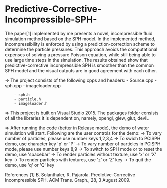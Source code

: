 # Predictive-Corrective-Incompressible-SPH-

The paper[1] implemented by me presents a novel, incompressible fluid simulation method based on the SPH model.
In the implemented method, incompressibility is enforced by using a prediction-correction scheme to determine the particle pressures. This approach avoids the computational expenses of solving a pressure Poisson equation, while still being able to use large time steps in the simulation. The results obtained show that predictive-corrective incompressible SPH is smoother than the common SPH model and the visual outputs are in good agreement with each other. 

=>	The project consists of the following cpps and headers:
		- Source.cpp
		- sph.cpp
		- imageloader.cpp

		- sph.h
		- particle.h
		- imageloader.h

=>	This project is built on Visual Studio 2015.
	The packages folder consists of all the libraries it is dependent on,
		namely, opengl, glew, glut, devIL
		
=>	After running the code (better in Release mode), the demo of water simulation will start.
	Following are the user controls for the demo:
	->	To vary number of particles, 
			please use number keys 1,2,3,4
	->	To swich to PCISPH demo, use character key 'p' or 'P'
	->	To vary number of particles in PCISPH mode, 
			please use number keys 8,9
	->	To switch to SPH mode or to reset the demo, use 'spacebar'
	->	To render particles without texture, use 'x' or 'X' key
	->	To render particles with textures, use 'z' or 'Z' key
	->	To quit the demo, use 'q' or 'Q' key

References 
[1] B. Solanthaler, R. Pajarola. Predictive-Corrective Incompressible SPH. ACM Trans. Graph., 28, 3 August 2009. 
